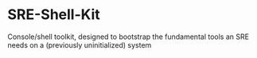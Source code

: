 # SRE-Shell-Kit
Console/shell toolkit, designed to bootstrap the fundamental tools an SRE needs on a (previously uninitialized) system
